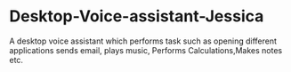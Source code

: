 # Desktop-Voice-assistant-Jessica
A desktop voice assistant which performs task such as opening different applications sends email, plays music, Performs Calculations,Makes notes etc.

